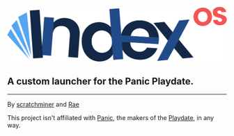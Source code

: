 ![Index OS logo](logo.svg)
## A custom launcher for the Panic Playdate.



---
By [scratchminer](https://github.com/scratchminer) and [Rae](https://stuffbyrae.neocities.org/)

This project isn't affiliated with [Panic](https://panic.com/), the makers of the [Playdate](https://play.date/), in any way.
